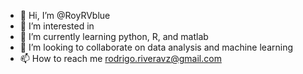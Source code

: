 - 👋 Hi, I’m @RoyRVblue
- 👀 I’m interested in 
- 🌱 I’m currently learning python, R, and matlab
- 💞️ I’m looking to collaborate on data analysis and machine learning
- 📫 How to reach me rodrigo.riveravz@gmail.com


